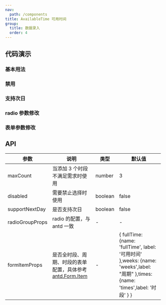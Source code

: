 ```yaml
---
nav:
  path: /components
title: AvailableTime 可用时间
group:
  title: 数据录入
  order: 4
---
```


## 代码演示

### 基本用法

<code src="./demo/base.tsx"></code>

### 禁用

<code src="./demo/disabled.tsx"></code>

### 支持次日

<code src="./demo/supportNextDay.tsx"></code>

### radio 参数修改

<code src="./demo/radioGroupProps.tsx"></code>

### 表单参数修改

<code src="./demo/formItemProps.tsx"></code>

## API

| 参数            | 说明                                                                                                       | 类型    | 默认值                                                                                                                           |
| --------------- | ---------------------------------------------------------------------------------------------------------- | ------- | -------------------------------------------------------------------------------------------------------------------------------- |
| maxCount        | 当添加 3 个时段不满足需求时使用                                                                            | number  | 3                                                                                                                                |
| disabled        | 需要禁止选择时使用                                                                                         | boolean | false                                                                                                                            |
| supportNextDay  | 是否支持次日                                                                                               | boolean | false                                                                                                                            |
| radioGroupProps | radio 的配置，与 antd 一致                                                                                 | -       | -                                                                                                                                |
| formItemProps   | 是否全时段、周期、时段的表单配置，具体参考[antd.Form.Item](https://ant.design/components/form-cn#formitem) | -       | { fullTime: {name: 'fullTime', label: '可用时间' },weeks: {name: 'weeks',label: "周期" },times: {name: 'times',label: '时段' } } |
